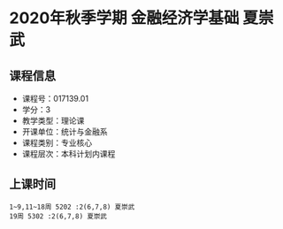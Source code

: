 # 2020年秋季学期 金融经济学基础 夏崇武






## 课程信息

- 课程号：017139.01
- 学分：3
- 教学类型：理论课
- 开课单位：统计与金融系
- 课程类别：专业核心
- 课程层次：本科计划内课程

## 上课时间

```
1~9,11~18周 5202 :2(6,7,8) 夏崇武
19周 5302 :2(6,7,8) 夏崇武
```

